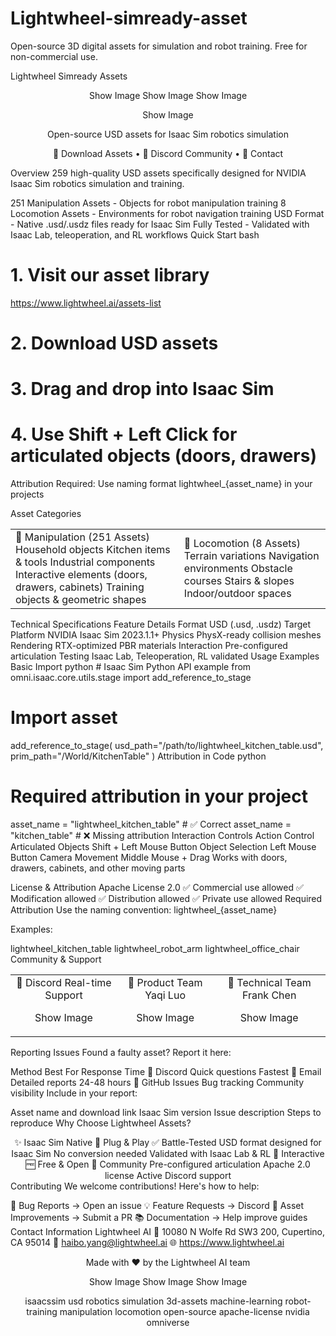 # Lightwheel-simready-asset
Open-source 3D digital assets for simulation and robot training. Free for non-commercial use.


Lightwheel Simready Assets
<div align="center">
Show Image
Show Image
Show Image

Show Image

Open-source USD assets for Isaac Sim robotics simulation

🚀 Download Assets • 💬 Discord Community • 📧 Contact

</div>
Overview
259 high-quality USD assets specifically designed for NVIDIA Isaac Sim robotics simulation and training.

251 Manipulation Assets - Objects for robot manipulation training
8 Locomotion Assets - Environments for robot navigation training
USD Format - Native .usd/.usdz files ready for Isaac Sim
Fully Tested - Validated with Isaac Lab, teleoperation, and RL workflows
Quick Start
bash
# 1. Visit our asset library
https://www.lightwheel.ai/assets-list

# 2. Download USD assets
# 3. Drag and drop into Isaac Sim
# 4. Use Shift + Left Click for articulated objects (doors, drawers)
Attribution Required: Use naming format lightwheel_{asset_name} in your projects

Asset Categories
<table> <tr> <td>
🦾 Manipulation (251 Assets)
Household objects
Kitchen items & tools
Industrial components
Interactive elements (doors, drawers, cabinets)
Training objects & geometric shapes
</td> <td>
🚶 Locomotion (8 Assets)
Terrain variations
Navigation environments
Obstacle courses
Stairs & slopes
Indoor/outdoor spaces
</td> </tr> </table>
Technical Specifications
Feature	Details
Format	USD (.usd, .usdz)
Target Platform	NVIDIA Isaac Sim 2023.1.1+
Physics	PhysX-ready collision meshes
Rendering	RTX-optimized PBR materials
Interaction	Pre-configured articulation
Testing	Isaac Lab, Teleoperation, RL validated
Usage Examples
Basic Import
python
# Isaac Sim Python API example
from omni.isaac.core.utils.stage import add_reference_to_stage

# Import asset
add_reference_to_stage(
    usd_path="/path/to/lightwheel_kitchen_table.usd",
    prim_path="/World/KitchenTable"
)
Attribution in Code
python
# Required attribution in your project
asset_name = "lightwheel_kitchen_table"  # ✅ Correct
asset_name = "kitchen_table"            # ❌ Missing attribution
Interaction Controls
Action	Control
Articulated Objects	Shift + Left Mouse Button
Object Selection	Left Mouse Button
Camera Movement	Middle Mouse + Drag
Works with doors, drawers, cabinets, and other moving parts

License & Attribution
Apache License 2.0
✅ Commercial use allowed
✅ Modification allowed
✅ Distribution allowed
✅ Private use allowed
Required Attribution
Use the naming convention: lightwheel_{asset_name}

Examples:

lightwheel_kitchen_table
lightwheel_robot_arm
lightwheel_office_chair
Community & Support
<table> <tr> <td align="center">
💬 Discord
Real-time Support

Show Image

</td> <td align="center">
👥 Product Team
Yaqi Luo

Show Image

</td> <td align="center">
🔧 Technical Team
Frank Chen

Show Image

</td> </tr> </table>
Reporting Issues
Found a faulty asset? Report it here:

Method	Best For	Response Time
💬 Discord	Quick questions	Fastest
📧 Email	Detailed reports	24-48 hours
🐛 GitHub Issues	Bug tracking	Community visibility
Include in your report:

Asset name and download link
Isaac Sim version
Issue description
Steps to reproduce
Why Choose Lightwheel Assets?
<div align="center">
✨ Isaac Sim Native	🔧 Plug & Play	✅ Battle-Tested
USD format designed for Isaac Sim	No conversion needed	Validated with Isaac Lab & RL
🎯 Interactive	🆓 Free & Open	🤝 Community
Pre-configured articulation	Apache 2.0 license	Active Discord support
</div>
Contributing
We welcome contributions! Here's how to help:

🐛 Bug Reports → Open an issue
💡 Feature Requests → Discord
🔧 Asset Improvements → Submit a PR
📚 Documentation → Help improve guides
Contact Information
Lightwheel AI
📍 10080 N Wolfe Rd SW3 200, Cupertino, CA 95014
📧 haibo.yang@lightwheel.ai
🌐 https://www.lightwheel.ai

<div align="center">
Made with ❤️ by the Lightwheel AI team

Show Image
Show Image
Show Image

isaacssim usd robotics simulation 3d-assets machine-learning robot-training manipulation locomotion open-source apache-license nvidia omniverse

</div>

